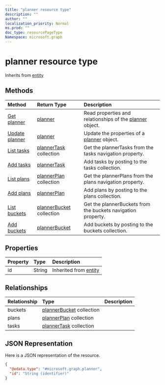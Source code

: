 ```yaml
---
title: "planner resource type"
description: ""
author: ""
localization_priority: Normal
ms.prod: ""
doc_type: resourcePageType
Namespace: microsoft.graph
---
```



# planner resource type




Inherits from [entity](../resources/entity.md)

## Methods
|Method|Return Type|Description|
|:---|:---|:---|
|[Get planner](../api/planner-get.md)|[planner](../resources/planner.md)|Read properties and relationships of the [planner](../resources/planner.md) object.|
|[Update planner](../api/planner-update.md)|[planner](../resources/planner.md)|Update the properties of a [planner](../resources/planner.md) object.|
|[List tasks](../api/planner-list-tasks.md)|[plannerTask](../resources/plannerTask.md) collection|Get the plannerTasks from the tasks navigation property.|
|[Add tasks](../api/planner-post-tasks.md)|[plannerTask](../resources/plannerTask.md)|Add tasks by posting to the tasks collection.|
|[List plans](../api/planner-list-plans.md)|[plannerPlan](../resources/plannerPlan.md) collection|Get the plannerPlans from the plans navigation property.|
|[Add plans](../api/planner-post-plans.md)|[plannerPlan](../resources/plannerPlan.md)|Add plans by posting to the plans collection.|
|[List buckets](../api/planner-list-buckets.md)|[plannerBucket](../resources/plannerBucket.md) collection|Get the plannerBuckets from the buckets navigation property.|
|[Add buckets](../api/planner-post-buckets.md)|[plannerBucket](../resources/plannerBucket.md)|Add buckets by posting to the buckets collection.|

## Properties
|Property|Type|Description|
|:---|:---|:---|
|id|String| Inherited from [entity](../resources/entity.md)|

## Relationships
|Relationship|Type|Description|
|:---|:---|:---|
|buckets|[plannerBucket](../resources/plannerBucket.md) collection||
|plans|[plannerPlan](../resources/plannerPlan.md) collection||
|tasks|[plannerTask](../resources/plannerTask.md) collection||

## JSON Representation
Here is a JSON representation of the resource.
<!-- {
  "blockType": "resource",
  "keyProperty": "id",
  "@odata.type": "microsoft.graph.planner",
  "baseType": "microsoft.graph.entity",
  "openType": false
}
-->
``` json
{
  "@odata.type": "#microsoft.graph.planner",
  "id": "String (identifier)"
}
```

